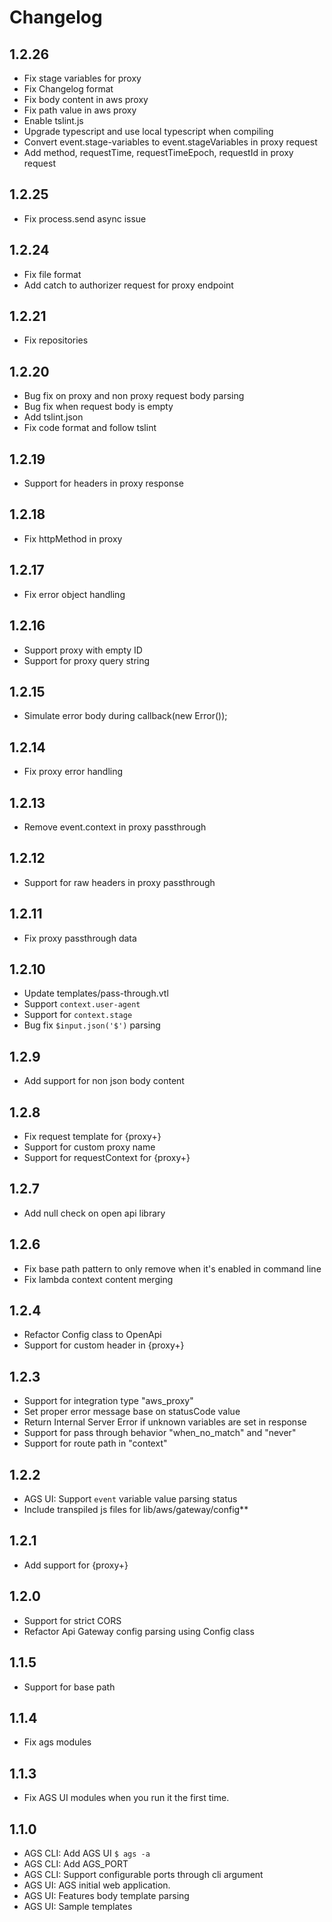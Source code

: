 # Changelog

## 1.2.26

* Fix stage variables for proxy
* Fix Changelog format
* Fix body content in aws proxy
* Fix path value in aws proxy
* Enable tslint.js
* Upgrade typescript and use local typescript when compiling
* Convert event.stage-variables to event.stageVariables in proxy request
* Add method, requestTime, requestTimeEpoch, requestId in proxy request

## 1.2.25

* Fix process.send async issue

## 1.2.24

* Fix file format
* Add catch to authorizer request for proxy endpoint

## 1.2.21

* Fix repositories

## 1.2.20

* Bug fix on proxy and non proxy request body parsing
* Bug fix when request body is empty
* Add tslint.json
* Fix code format and follow tslint

## 1.2.19

* Support for headers in proxy response

## 1.2.18

* Fix httpMethod in proxy

## 1.2.17

* Fix error object handling

## 1.2.16

* Support proxy with empty ID
* Support for proxy query string

## 1.2.15

* Simulate error body during callback(new Error());

## 1.2.14

* Fix proxy error handling

## 1.2.13

* Remove event.context in proxy passthrough

## 1.2.12

* Support for raw headers in proxy passthrough

## 1.2.11

* Fix proxy passthrough data

## 1.2.10

* Update templates/pass-through.vtl
* Support `context.user-agent`
* Support for `context.stage`
* Bug fix `$input.json('$')` parsing

## 1.2.9

* Add support for non json body content

## 1.2.8

* Fix request template for {proxy+}
* Support for custom proxy name
* Support for requestContext for {proxy+}

## 1.2.7

* Add null check on open api library

## 1.2.6

* Fix base path pattern to only remove when it's enabled in command line
* Fix lambda context content merging

## 1.2.4

* Refactor Config class to OpenApi
* Support for custom header in {proxy+}

## 1.2.3

* Support for integration type "aws_proxy"
* Set proper error message base on statusCode value
* Return Internal Server Error if unknown variables are set in response
* Support for pass through behavior "when_no_match" and "never"
* Support for route path in "context"

## 1.2.2

* AGS UI: Support `event` variable value parsing status
* Include transpiled js files for lib/aws/gateway/config\*\*

## 1.2.1

* Add support for {proxy+}

## 1.2.0

* Support for strict CORS
* Refactor Api Gateway config parsing using Config class

## 1.1.5

* Support for base path

## 1.1.4

* Fix ags modules

## 1.1.3

* Fix AGS UI modules when you run it the first time.

## 1.1.0

* AGS CLI: Add AGS UI `$ ags -a`
* AGS CLI: Add AGS_PORT
* AGS CLI: Support configurable ports through cli argument
* AGS UI: AGS initial web application.
* AGS UI: Features body template parsing
* AGS UI: Sample templates

